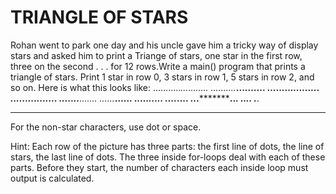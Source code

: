 # TRIANGLE OF STARS
Rohan went to park one day and his uncle gave him a tricky way of display stars and asked him to print a Triange of stars, one star in the first row, three on the second . . . for 12 rows.Write a main() program that prints a triangle of stars. Print 1 star in row 0, 3 stars in row 1, 5 stars in row 2, and so on. Here is what this looks like: 
...........*...........
..........***..........
.........*****.........
........*******........
.......*********.......
......***********......
.....*************.....
....***************....
...*****************...
..*******************..
.*********************.
***********************

For the non-star characters, use dot or space.

Hint:
Each row of the picture has three parts: the first line of dots, the line of stars, the last line of dots. The three inside for-loops deal with each of these parts. Before they start, the number of characters each inside loop must output is calculated.